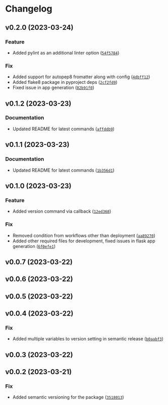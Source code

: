 # Changelog


<!--next-version-placeholder-->

## v0.2.0 (2023-03-24)
### Feature
* Added pylint as an additional linter option ([`54f5784`](https://github.com/DevzoneCommunity/faag_cli/commit/54f5784485c92e13e39288a76083ce1aba36dc81))

### Fix
* Added support for autopep8 fromatter along with config ([`4dbff12`](https://github.com/DevzoneCommunity/faag_cli/commit/4dbff127c46e073276534d4081e80cd24670e162))
* Added flake8 package in pyproject deps ([`2cf2fd9`](https://github.com/DevzoneCommunity/faag_cli/commit/2cf2fd973156c50eca5317cb045b3c52a4bafb8f))
* Fixed issue in app generation ([`82b91f0`](https://github.com/DevzoneCommunity/faag_cli/commit/82b91f09526d982fcd9ec7a1b0549a1493a9730e))

## v0.1.2 (2023-03-23)
### Documentation
* Updated README for latest commands ([`affddb9`](https://github.com/DevzoneCommunity/faag_cli/commit/affddb9df24a45f99e36bd6f12df8d6068f567c6))

## v0.1.1 (2023-03-23)
### Documentation
* Updated README for latest commands ([`1b356d1`](https://github.com/DevzoneCommunity/faag_cli/commit/1b356d109e776d63649ef4c19dcd007e057cb781))

## v0.1.0 (2023-03-23)
### Feature
* Added version command via callback ([`12ed368`](https://github.com/DevzoneCommunity/faag_cli/commit/12ed368a19bcd5c2489a4fba058e7843bdf5eebd))

### Fix
* Removed condition from workflows other than deployment ([`aa89270`](https://github.com/DevzoneCommunity/faag_cli/commit/aa89270ee25a8f007b6b50641684c9db789e1edc))
* Added other required files for development, fixed issues in flask app generation ([`6f0efe1`](https://github.com/DevzoneCommunity/faag_cli/commit/6f0efe18c5e2792081c8793a28c05c422132dabf))

## v0.0.7 (2023-03-22)


## v0.0.6 (2023-03-22)


## v0.0.5 (2023-03-22)


## v0.0.4 (2023-03-22)
### Fix
* Added multiple variables to version setting in semantic release ([`b0aabf3`](https://github.com/DevzoneCommunity/faag_cli/commit/b0aabf373c224bc562634c9af0d308901ce11933))

## v0.0.3 (2023-03-22)


## v0.0.2 (2023-03-21)


### Fix
* Added semantic versioning for the package ([`3518013`](https://github.com/DevzoneCommunity/faag_cli/commit/35180139a9a9bf21b5db7a6a9a03ab9a5230fa98))
